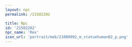 ```yaml
---
layout: npc
permalink: /21502202

title: Npc
id: '21502202'
npc_name: 'Rex'
icon_url: 'portrait/mob/21000992_m_statuehuman02_p.png'
---
```

